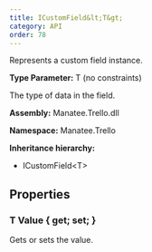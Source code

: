 ```yaml
---
title: ICustomField&lt;T&gt;
category: API
order: 78
---
```


Represents a custom field instance.

**Type Parameter:** T (no constraints)

The type of data in the field.

**Assembly:** Manatee.Trello.dll

**Namespace:** Manatee.Trello

**Inheritance hierarchy:**

- ICustomField&lt;T&gt;

## Properties

### T Value { get; set; }

Gets or sets the value.

